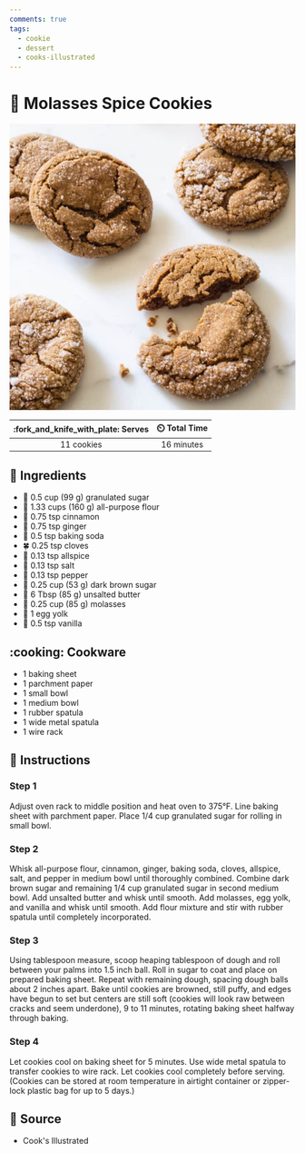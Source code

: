 ```yaml
---
comments: true
tags:
  - cookie
  - dessert
  - cooks-illustrated
---
```

# :cookie: Molasses Spice Cookies

![Molasses Spice Cookies](../assets/images/molasses-spice-cookies.jpg)

| :fork_and_knife_with_plate: Serves | :timer_clock: Total Time |
|:----------------------------------:|:-----------------------: |
| 11 cookies | 16 minutes |

## :salt: Ingredients

- :candy: 0.5 cup (99 g) granulated sugar
- :ear_of_rice: 1.33 cups (160 g) all-purpose flour
- :custard: 0.75 tsp cinnamon
- :sweet_potato: 0.75 tsp ginger
- :cup_with_straw: 0.5 tsp baking soda
- :four_leaf_clover: 0.25 tsp cloves
- :chestnut: 0.13 tsp allspice
- :salt: 0.13 tsp salt
- :salt: 0.13 tsp pepper
- :maple_leaf: 0.25 cup (53 g) dark brown sugar
- :butter: 6 Tbsp (85 g) unsalted butter
- :maple_leaf: 0.25 cup (85 g) molasses
- :egg: 1 egg yolk
- :icecream: 0.5 tsp vanilla

## :cooking: Cookware

- 1 baking sheet
- 1 parchment paper
- 1 small bowl
- 1 medium bowl
- 1 rubber spatula
- 1 wide metal spatula
- 1 wire rack

## :pencil: Instructions

### Step 1

Adjust oven rack to middle position and heat oven to 375°F. Line baking sheet with parchment paper. Place 1/4 cup
granulated sugar for rolling in small bowl.

### Step 2

Whisk all-purpose flour, cinnamon, ginger, baking soda, cloves, allspice, salt, and pepper in medium bowl until
thoroughly combined. Combine dark brown sugar and remaining 1/4 cup granulated sugar in second medium bowl. Add unsalted
butter and whisk until smooth. Add molasses, egg yolk, and vanilla and whisk until smooth. Add flour mixture and stir
with rubber spatula until completely incorporated.

### Step 3

Using tablespoon measure, scoop heaping tablespoon of dough and roll between your palms into 1.5 inch ball. Roll in
sugar to coat and place on prepared baking sheet. Repeat with remaining dough, spacing dough balls about 2 inches apart.
Bake until cookies are browned, still puffy, and edges have begun to set but centers are still soft (cookies will look
raw between cracks and seem underdone), 9 to 11 minutes, rotating baking sheet halfway through baking.

### Step 4

Let cookies cool on baking sheet for 5 minutes. Use wide metal spatula to transfer cookies to wire rack. Let cookies
cool completely before serving. (Cookies can be stored at room temperature in airtight container or zipper-lock plastic
bag for up to 5 days.)

## :link: Source

- Cook's Illustrated
